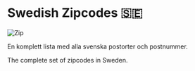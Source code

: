 # Swedish Zipcodes 🇸🇪

![Zip](http://upload.wikimedia.org/wikipedia/commons/e/ee/2_digit_postcode_sweden.png)

En komplett lista med alla svenska postorter och postnummer.

The complete set of zipcodes in Sweden.
